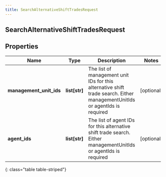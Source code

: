 ```yaml
---
title: SearchAlternativeShiftTradesRequest
---
```

## SearchAlternativeShiftTradesRequest

## Properties

|Name | Type | Description | Notes|
|------------ | ------------- | ------------- | -------------|
| **management_unit_ids** | **list[str]** | The list of management unit IDs for this alternative shift trade search. Either managementUnitIds or agentIds is required | [optional] |
| **agent_ids** | **list[str]** | The list of agent IDs for this alternative shift trade search. Either managementUnitIds or agentIds is required | [optional] |
{: class="table table-striped"}


